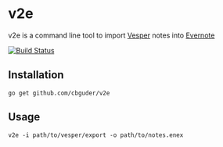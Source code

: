 # v2e

v2e is a command line tool to import [Vesper](http://vesperapp.co) notes into [Evernote](https://evernote.com)

[![Build Status](https://travis-ci.org/cbguder/v2e.svg?branch=master)](https://travis-ci.org/cbguder/v2e)

## Installation

```
go get github.com/cbguder/v2e
```

## Usage

```
v2e -i path/to/vesper/export -o path/to/notes.enex
```
